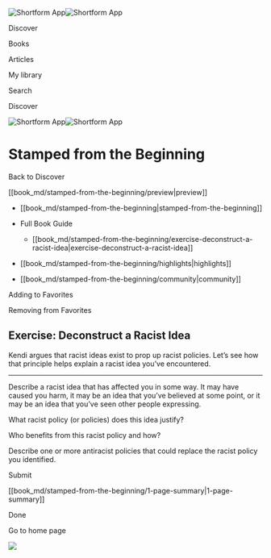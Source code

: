 ![Shortform App](/img/logo.36a2399e.svg)![Shortform App](/img/logo-dark.70c1b072.svg)

Discover

Books

Articles

My library

Search

Discover

![Shortform App](/img/logo.36a2399e.svg)![Shortform App](/img/logo-dark.70c1b072.svg)

# Stamped from the Beginning

Back to Discover

[[book_md/stamped-from-the-beginning/preview|preview]]

  * [[book_md/stamped-from-the-beginning|stamped-from-the-beginning]]
  * Full Book Guide

    * [[book_md/stamped-from-the-beginning/exercise-deconstruct-a-racist-idea|exercise-deconstruct-a-racist-idea]]
  * [[book_md/stamped-from-the-beginning/highlights|highlights]]
  * [[book_md/stamped-from-the-beginning/community|community]]



Adding to Favorites 

Removing from Favorites 

## Exercise: Deconstruct a Racist Idea

Kendi argues that racist ideas exist to prop up racist policies. Let’s see how that principle helps explain a racist idea you’ve encountered.

* * *

Describe a racist idea that has affected you in some way. It may have caused you harm, it may be an idea that you’ve believed at some point, or it may be an idea that you’ve seen other people expressing.

What racist policy (or policies) does this idea justify?

Who benefits from this racist policy and how?

Describe one or more antiracist policies that could replace the racist policy you identified.

Submit 

[[book_md/stamped-from-the-beginning/1-page-summary|1-page-summary]]

Done

Go to home page 

![](https://bat.bing.com/action/0?ti=56018282&Ver=2&mid=d81f11b4-5c65-4695-8e70-1cc006cec9ec&sid=f30c5e70639211ee87d33f0876d93783&vid=f30c9700639211eeb3a75d830392c94f&vids=0&msclkid=N&pi=0&lg=en-US&sw=800&sh=600&sc=24&nwd=1&tl=Shortform%20%7C%20Book&p=https%3A%2F%2Fwww.shortform.com%2Fapp%2Fbook%2Fstamped-from-the-beginning%2Fexercise-deconstruct-a-racist-idea&r=&lt=470&evt=pageLoad&sv=1&rn=123037)
